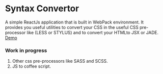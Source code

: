 # Syntax Convertor
A simple ReactJs application that is built in WebPack environment. It provides you useful utilities to convert your CSS in the useful CSS pre-processor like (LESS or STYLUS) and to convert your HTMLto JSX or JADE. [Demo](https://hadijaveed.github.io/All-Convertors/)


### Work in progress
1. Other css pre-processors like SASS and SCSS.
2. JS to coffee script.
